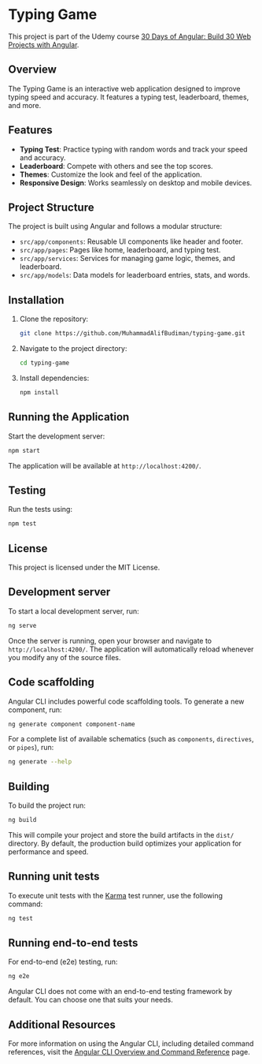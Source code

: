 # Typing Game

This project is part of the Udemy course [30 Days of Angular: Build 30 Web Projects with Angular](https://www.udemy.com/course/30-days-of-angular/).

## Overview

The Typing Game is an interactive web application designed to improve typing speed and accuracy. It features a typing test, leaderboard, themes, and more.

## Features

- **Typing Test**: Practice typing with random words and track your speed and accuracy.
- **Leaderboard**: Compete with others and see the top scores.
- **Themes**: Customize the look and feel of the application.
- **Responsive Design**: Works seamlessly on desktop and mobile devices.

## Project Structure

The project is built using Angular and follows a modular structure:

- `src/app/components`: Reusable UI components like header and footer.
- `src/app/pages`: Pages like home, leaderboard, and typing test.
- `src/app/services`: Services for managing game logic, themes, and leaderboard.
- `src/app/models`: Data models for leaderboard entries, stats, and words.

## Installation

1. Clone the repository:
   ```bash
   git clone https://github.com/MuhammadAlifBudiman/typing-game.git
   ```
2. Navigate to the project directory:
   ```bash
   cd typing-game
   ```
3. Install dependencies:
   ```bash
   npm install
   ```

## Running the Application

Start the development server:

```bash
npm start
```

The application will be available at `http://localhost:4200/`.

## Testing

Run the tests using:

```bash
npm test
```

## License

This project is licensed under the MIT License.

## Development server

To start a local development server, run:

```bash
ng serve
```

Once the server is running, open your browser and navigate to `http://localhost:4200/`. The application will automatically reload whenever you modify any of the source files.

## Code scaffolding

Angular CLI includes powerful code scaffolding tools. To generate a new component, run:

```bash
ng generate component component-name
```

For a complete list of available schematics (such as `components`, `directives`, or `pipes`), run:

```bash
ng generate --help
```

## Building

To build the project run:

```bash
ng build
```

This will compile your project and store the build artifacts in the `dist/` directory. By default, the production build optimizes your application for performance and speed.

## Running unit tests

To execute unit tests with the [Karma](https://karma-runner.github.io) test runner, use the following command:

```bash
ng test
```

## Running end-to-end tests

For end-to-end (e2e) testing, run:

```bash
ng e2e
```

Angular CLI does not come with an end-to-end testing framework by default. You can choose one that suits your needs.

## Additional Resources

For more information on using the Angular CLI, including detailed command references, visit the [Angular CLI Overview and Command Reference](https://angular.dev/tools/cli) page.
